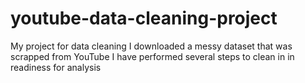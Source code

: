 # youtube-data-cleaning-project
My project for data cleaning 
I downloaded a messy dataset that was scrapped from YouTube 
I have performed several steps to clean in in readiness for analysis

